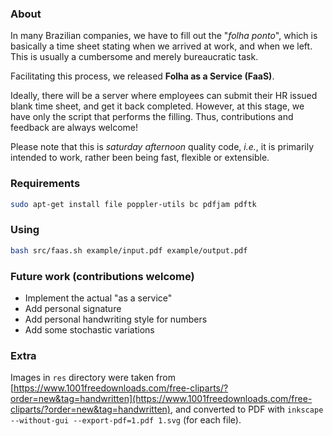 ### About
In many Brazilian companies, we have to fill out the "*folha ponto*", which is basically a time sheet stating when we arrived at work, and when we left.
This is usually a cumbersome and merely bureaucratic task.

Facilitating this process, we released **Folha as a Service (FaaS)**.

Ideally, there will be a server where employees can submit their HR issued blank time sheet, and get it back completed. However, at this stage, we have only the script that performs the filling. Thus, contributions and feedback are always welcome!

Please note that this is *saturday afternoon* quality code, *i.e.*, it is primarily intended to work, rather been being fast, flexible or extensible.

### Requirements
```bash
sudo apt-get install file poppler-utils bc pdfjam pdftk
```

### Using
```bash
bash src/faas.sh example/input.pdf example/output.pdf
```

### Future work (contributions welcome)
- Implement the actual "as a service"
- Add personal signature
- Add personal handwriting style for numbers
- Add some stochastic variations

### Extra
Images in `res` directory were taken from [https://www.1001freedownloads.com/free-cliparts/?order=new&tag=handwritten](https://www.1001freedownloads.com/free-cliparts/?order=new&tag=handwritten), and converted to PDF with `inkscape --without-gui --export-pdf=1.pdf 1.svg` (for each file).
